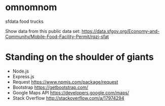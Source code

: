 # omnomnom
sfdata food trucks

Show data from this public data set:
https://data.sfgov.org/Economy-and-Community/Mobile-Food-Facility-Permit/rqzj-sfat


Standing on the shoulder of giants
==================================
- Node.js
- Express.js
- Request
  https://www.npmjs.com/package/request
- Bootstrap
  https://getbootstrap.com/
- Google Maps API
  https://developers.google.com/maps/
- Stack Overflow
  http://stackoverflow.com/a/17974294

